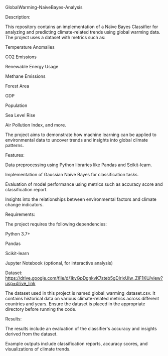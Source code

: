 GlobalWarming-NaiveBayes-Analysis

Description:

This repository contains an implementation of a Naïve Bayes Classifier for analyzing and predicting climate-related trends using global warming data. The project uses a dataset with metrics such as:

Temperature Anomalies

CO2 Emissions

Renewable Energy Usage

Methane Emissions

Forest Area

GDP

Population

Sea Level Rise

Air Pollution Index, and more.

The project aims to demonstrate how machine learning can be applied to environmental data to uncover trends and insights into global climate patterns.

Features:

Data preprocessing using Python libraries like Pandas and Scikit-learn.

Implementation of Gaussian Naïve Bayes for classification tasks.

Evaluation of model performance using metrics such as accuracy score and classification report.

Insights into the relationships between environmental factors and climate change indicators.

Requirements:

The project requires the following dependencies:

Python 3.7+

Pandas

Scikit-learn

Jupyter Notebook (optional, for interactive analysis)

Dataset: https://drive.google.com/file/d/1kvGpDgnkvK7steb5gDIrlxUIw_ZIF1KU/view?usp=drive_link

The dataset used in this project is named global_warming_dataset.csv. It contains historical data on various climate-related metrics across different countries and years. Ensure the dataset is placed in the appropriate directory before running the code.

Results:

The results include an evaluation of the classifier's accuracy and insights derived from the dataset.

Example outputs include classification reports, accuracy scores, and visualizations of climate trends.
